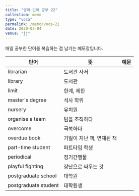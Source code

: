 ```yaml
---
title: "영어 단어 공부 22"
collection: memo
type: "voca"
permalink: /memo/voca-21
date: 2020-02-04
venue: "jj"
---
```


매일 공부한 단어를 복습하는 겸 남기는 메모장입니다.

| 단어            | 뜻   |  예문                                                            |
| --------         | ------ | ------------------------------------------------------------ |
| librarian | 도서관 사서 |  |
| library | 도서관 |  |
| limit | 한계, 제한 |  |
| master's degree | 석사 학위 |  |
| nursery | 유치원 |  |
| organise a team | 팀을 조직하다 |  |
| overcome | 극복하다 |  |
| overdue book | 기일이 지난 책, 연체된 책 |  |
| part-time student | 파트타임 학생 |  |
| periodical | 정기간행물 |  |
| playful fighting | 장난으로 싸우는 것 |  |
| postgraduate school | 대학원 |  |
| postgraduate student | 대학원생 |  |

